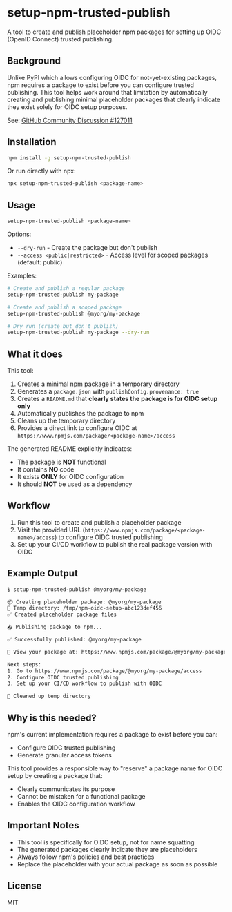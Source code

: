 # setup-npm-trusted-publish

A tool to create and publish placeholder npm packages for setting up OIDC (OpenID Connect) trusted publishing.

## Background

Unlike PyPI which allows configuring OIDC for not-yet-existing packages, npm requires a package to exist before you can configure trusted publishing. This tool helps work around that limitation by automatically creating and publishing minimal placeholder packages that clearly indicate they exist solely for OIDC setup purposes.

See: [GitHub Community Discussion #127011](https://github.com/orgs/community/discussions/127011)

## Installation

```bash
npm install -g setup-npm-trusted-publish
```

Or run directly with npx:

```bash
npx setup-npm-trusted-publish <package-name>
```

## Usage

```bash
setup-npm-trusted-publish <package-name>
```

Options:
- `--dry-run` - Create the package but don't publish
- `--access <public|restricted>` - Access level for scoped packages (default: public)

Examples:
```bash
# Create and publish a regular package
setup-npm-trusted-publish my-package

# Create and publish a scoped package
setup-npm-trusted-publish @myorg/my-package

# Dry run (create but don't publish)
setup-npm-trusted-publish my-package --dry-run
```

## What it does

This tool:
1. Creates a minimal npm package in a temporary directory
2. Generates a `package.json` with `publishConfig.provenance: true`
3. Creates a `README.md` that **clearly states the package is for OIDC setup only**
4. Automatically publishes the package to npm
5. Cleans up the temporary directory
6. Provides a direct link to configure OIDC at `https://www.npmjs.com/package/<package-name>/access`

The generated README explicitly indicates:
- The package is **NOT** functional
- It contains **NO** code
- It exists **ONLY** for OIDC configuration
- It should **NOT** be used as a dependency

## Workflow

1. Run this tool to create and publish a placeholder package
2. Visit the provided URL (`https://www.npmjs.com/package/<package-name>/access`) to configure OIDC trusted publishing
3. Set up your CI/CD workflow to publish the real package version with OIDC

## Example Output

```bash
$ setup-npm-trusted-publish @myorg/my-package

📦 Creating placeholder package: @myorg/my-package
📁 Temp directory: /tmp/npm-oidc-setup-abc123def456
✅ Created placeholder package files

📤 Publishing package to npm...

✅ Successfully published: @myorg/my-package

🔗 View your package at: https://www.npmjs.com/package/@myorg/my-package

Next steps:
1. Go to https://www.npmjs.com/package/@myorg/my-package/access
2. Configure OIDC trusted publishing
3. Set up your CI/CD workflow to publish with OIDC

🧹 Cleaned up temp directory
```

## Why is this needed?

npm's current implementation requires a package to exist before you can:
- Configure OIDC trusted publishing
- Generate granular access tokens

This tool provides a responsible way to "reserve" a package name for OIDC setup by creating a package that:
- Clearly communicates its purpose
- Cannot be mistaken for a functional package
- Enables the OIDC configuration workflow

## Important Notes

- This tool is specifically for OIDC setup, not for name squatting
- The generated packages clearly indicate they are placeholders
- Always follow npm's policies and best practices
- Replace the placeholder with your actual package as soon as possible

## License

MIT